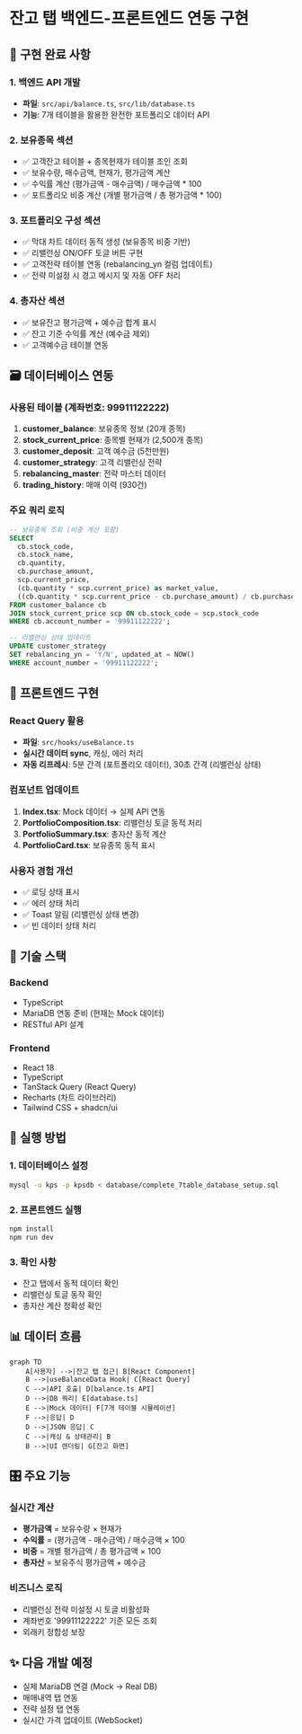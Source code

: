 # 잔고 탭 백엔드-프론트엔드 연동 구현

## 🎯 구현 완료 사항

### 1. **백엔드 API 개발**
- **파일**: `src/api/balance.ts`, `src/lib/database.ts`
- **기능**: 7개 테이블을 활용한 완전한 포트폴리오 데이터 API

### 2. **보유종목 섹션**
- ✅ 고객잔고 테이블 + 종목현재가 테이블 조인 조회
- ✅ 보유수량, 매수금액, 현재가, 평가금액 계산
- ✅ 수익률 계산 (평가금액 - 매수금액) / 매수금액 * 100
- ✅ 포트폴리오 비중 계산 (개별 평가금액 / 총 평가금액 * 100)

### 3. **포트폴리오 구성 섹션**
- ✅ 막대 차트 데이터 동적 생성 (보유종목 비중 기반)
- ✅ 리밸런싱 ON/OFF 토글 버튼 구현
- ✅ 고객전략 테이블 연동 (rebalancing_yn 컬럼 업데이트)
- ✅ 전략 미설정 시 경고 메시지 및 자동 OFF 처리

### 4. **총자산 섹션**
- ✅ 보유잔고 평가금액 + 예수금 합계 표시
- ✅ 잔고 기준 수익률 계산 (예수금 제외)
- ✅ 고객예수금 테이블 연동

## 🗃️ 데이터베이스 연동

### 사용된 테이블 (계좌번호: 99911122222)
1. **customer_balance**: 보유종목 정보 (20개 종목)
2. **stock_current_price**: 종목별 현재가 (2,500개 종목)
3. **customer_deposit**: 고객 예수금 (5천만원)
4. **customer_strategy**: 고객 리밸런싱 전략
5. **rebalancing_master**: 전략 마스터 데이터
6. **trading_history**: 매매 이력 (930건)

### 주요 쿼리 로직
```sql
-- 보유종목 조회 (비중 계산 포함)
SELECT 
  cb.stock_code,
  cb.stock_name,
  cb.quantity,
  cb.purchase_amount,
  scp.current_price,
  (cb.quantity * scp.current_price) as market_value,
  ((cb.quantity * scp.current_price - cb.purchase_amount) / cb.purchase_amount * 100) as profit_loss_rate
FROM customer_balance cb
JOIN stock_current_price scp ON cb.stock_code = scp.stock_code
WHERE cb.account_number = '99911122222';

-- 리밸런싱 상태 업데이트
UPDATE customer_strategy 
SET rebalancing_yn = 'Y/N', updated_at = NOW()
WHERE account_number = '99911122222';
```

## 📱 프론트엔드 구현

### React Query 활용
- **파일**: `src/hooks/useBalance.ts`
- **실시간 데이터 sync**, 캐싱, 에러 처리
- **자동 리프레시**: 5분 간격 (포트폴리오 데이터), 30초 간격 (리밸런싱 상태)

### 컴포넌트 업데이트
1. **Index.tsx**: Mock 데이터 → 실제 API 연동
2. **PortfolioComposition.tsx**: 리밸런싱 토글 동적 처리
3. **PortfolioSummary.tsx**: 총자산 동적 계산
4. **PortfolioCard.tsx**: 보유종목 동적 표시

### 사용자 경험 개선
- ✅ 로딩 상태 표시
- ✅ 에러 상태 처리
- ✅ Toast 알림 (리밸런싱 상태 변경)
- ✅ 빈 데이터 상태 처리

## 🔧 기술 스택

### Backend
- TypeScript
- MariaDB 연동 준비 (현재는 Mock 데이터)
- RESTful API 설계

### Frontend
- React 18
- TypeScript
- TanStack Query (React Query)
- Recharts (차트 라이브러리)
- Tailwind CSS + shadcn/ui

## 🚀 실행 방법

### 1. 데이터베이스 설정
```bash
mysql -u kps -p kpsdb < database/complete_7table_database_setup.sql
```

### 2. 프론트엔드 실행
```bash
npm install
npm run dev
```

### 3. 확인 사항
- 잔고 탭에서 동적 데이터 확인
- 리밸런싱 토글 동작 확인
- 총자산 계산 정확성 확인

## 📊 데이터 흐름

```mermaid
graph TD
    A[사용자] -->|잔고 탭 접근| B[React Component]
    B -->|useBalanceData Hook| C[React Query]
    C -->|API 호출| D[balance.ts API]
    D -->|DB 쿼리| E[database.ts]
    E -->|Mock 데이터| F[7개 테이블 시뮬레이션]
    F -->|응답| D
    D -->|JSON 응답| C
    C -->|캐싱 & 상태관리| B
    B -->|UI 렌더링| G[잔고 화면]
```

## 🎛️ 주요 기능

### 실시간 계산
- **평가금액** = 보유수량 × 현재가
- **수익률** = (평가금액 - 매수금액) / 매수금액 × 100
- **비중** = 개별 평가금액 / 총 평가금액 × 100
- **총자산** = 보유주식 평가금액 + 예수금

### 비즈니스 로직
- 리밸런싱 전략 미설정 시 토글 비활성화
- 계좌번호 '99911122222' 기준 모든 조회
- 외래키 정합성 보장

## ✨ 다음 개발 예정
- 실제 MariaDB 연결 (Mock → Real DB)
- 매매내역 탭 연동
- 전략 설정 탭 연동
- 실시간 가격 업데이트 (WebSocket)